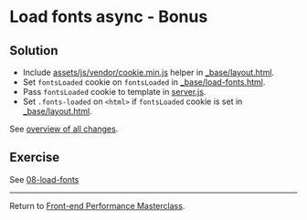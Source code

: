 # Load fonts async - Bonus

## Solution

* Include [assets/js/vendor/cookie.min.js](src/assets/js/vendor/cookie.min.js) helper in [_base/layout.html](src/_base/layout.html).
* Set `fontsLoaded` cookie on `fontsLoaded` in [_base/load-fonts.html](src/_base/load-fonts.html).
* Pass `fontsLoaded` cookie to template in [server.js](server.js).
* Set `.fonts-loaded` on `<html>` if `fontsLoaded` cookie is set in [_base/layout.html](src/_base/layout.html).

See [overview of all changes](https://github.com/voorhoede/performance-masterclass-2018-10/commit/78a1fbdc643aadc4e6b9ce8ddcf493b5e8d787c1).

## Exercise

See [08-load-fonts](https://github.com/voorhoede/performance-masterclass-2018-10/tree/08-load-fonts)

---

Return to [Front-end Performance Masterclass](https://github.com/voorhoede/performance-masterclass-2018-10).

